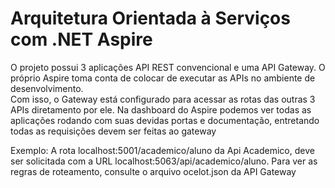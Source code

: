 # Arquitetura Orientada à Serviços com .NET Aspire

O projeto possui 3 aplicações API REST convencional e uma API Gateway. O próprio Aspire toma conta de colocar de executar as APIs no ambiente de desenvolvimento. <br/>
Com isso, o Gateway está configurado para acessar as rotas das outras 3 APIs diretamento por ele. Na dashboard do Aspire podemos ver todas as aplicações rodando com suas devidas portas e documentação, entretando todas as requisições devem ser feitas ao gateway<br/>

Exemplo:
A rota localhost:5001/academico/aluno da Api Academico, deve ser solicitada com a URL localhost:5063/api/academico/aluno. Para ver as regras de roteamento, consulte o arquivo ocelot.json da API Gateway
